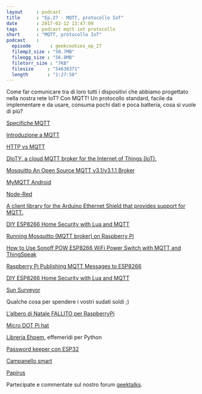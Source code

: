 ```yaml
---
layout     : podcast
title      : "Ep.27 - MQTT, protocollo IoT" 
date       : 2017-02-12 13:47:09
tags       : podcast mqtt iot protocollo 
short      : "MQTT, protocollo IoT" 
podcast    :
  episode       : geekcookies_ep_27
  filemp3_size : "50.7MB"
  fileogg_size : "56.8MB"
  filetorr_size : "7KB"
  filesize     : "54638371"
  length       : "1:27:58"
---
```


Come far comunicare tra di loro tutti i dispositivi che abbiamo progettato nella nostra rete IoT? Con MQTT!
Un protocollo standard, facile da implementare e da usare, consuma pochi dati e poca batteria, cosa si vuole di più?

<!-- more -->

[Specifiche MQTT](https://www.ibm.com/developerworks/webservices/library/ws-mqtt/)

[Introduzione a MQTT](http://www.lucadentella.it/2016/10/24/mqtt-introduzione/)

[HTTP vs MQTT](http://www.html.it/pag/49123/iot-la-scelta-del-protocollo-http-vs-mqtt/)

[DIoTY, a cloud MQTT broker for the Internet of Things (IoT).](http://www.dioty.co/)

[Mosquitto An Open Source MQTT v3.1/v3.1.1 Broker](https://mosquitto.org/)

[MyMQTT Android](https://play.google.com/store/apps/details?id=at.tripwire.mqtt.client)

[Node-Red](http://nodered.org/)

[A client library for the Arduino Ethernet Shield that provides support for MQTT.](http://pubsubclient.knolleary.net/)

[DIY ESP8266 Home Security with Lua and MQTT](https://learn.adafruit.com/diy-esp8266-home-security-with-lua-and-mqtt/overview)

[Running Mosquitto (MQTT broker) on Raspberry Pi](http://www.seeed.cc/project_detail.html?id=1754)

[How to Use Sonoff POW ESP8266 WiFi Power Switch with MQTT and ThingSpeak](http://www.cnx-software.com/2016/12/11/how-to-use-sonoff-pow-esp8266-wifi-power-switch-with-mqtt-and-thingspeak/)

[Raspberry Pi Publishing MQTT Messages to ESP8266](https://randomnerdtutorials.com/raspberry-pi-publishing-mqtt-messages-to-esp8266/)

[DIY ESP8266 Home Security with Lua and MQTT](https://www.academia.edu/27941524/DIY_ESP8266_Home_Security_with_Lua_and_MQTT)

[Sun Surveyor](https://play.google.com/store/apps/details?id=com.ratana.sunsurveyor)


Qualche cosa per spendere i vostri sudati soldi ;)

[L’albero di Natale FALLITO per RaspberryPi](https://thepihut.com/collections/raspberry-pi-store/products/3d-xmas-tree-kit-for-raspberry-pi?variant=27892977745)

[Micro DOT Pi hat](https://thepihut.com/collections/raspberry-pi-store/products/micro-dot-phat)

[Libreria Ehpem](http://rhodesmill.org/pyephem/date.html), effemeridi per Python

[Password keeper con ESP32](https://blog.hackster.io/the-mooltipass-mini-is-a-portable-offline-password-keeper-7e2ecf3cd98)

[Campanello smart](http://www.instructables.com/id/Low-Cost-Arduino-Smart-Doorbell/)

[Papirus](https://thepihut.com/products/papirus-epaper-eink-screen-hat)

Partecipate e commentate sul nostro forum [geektalks](https://github.com/geekcookies/geektalks/issues/24).
